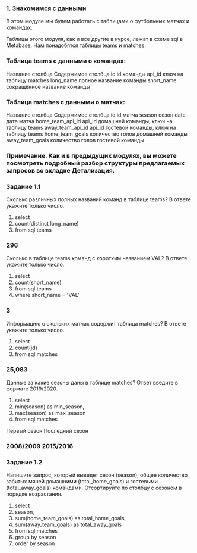 ### 1. Знакомимся с данными

В этом модуле мы будем работать с таблицами о футбольных матчах и командах.

Таблицы этого модуля, как и все другие в курсе, лежат в схеме sql в Metabase. Нам понадобятся таблицы teams и matches.

### Таблица teams с данными о командах:

Название столбца    Содержимое столбца
id                  id команды
api_id	            ключ на таблицу matches
long_name	        полное название команды
short_name	        сокращённое название команды

### Таблица matches с данными о матчах:

Название столбца    Содержимое столбца
id	                id матча
season	            сезон
date	            дата матча
home_team_api_id	api_id домашней команды, ключ на таблицу teams
away_team_api_id	api_id гостевой команды, ключ на таблицу teams
home_team_goals	    количество голов домашней команды
away_team_goals	    количество голов гостевой команды

### Примечание. Как и в предыдущих модулях, вы можете посмотреть подробный разбор структуры предлагаемых запросов во вкладке Детализация.

### Задание 1.1

Сколько различных полных названий команд в таблице teams?
В ответе укажите только число.

1. select
2.   count(distinct long_name)
3. from sql.teams

### 296
 
Сколько в таблице teams команд с коротким названием VAL?
В ответе укажите только число.

1. select
2.    count(short_name)
3. from sql.teams
4. where short_name = 'VAL'

### 3
 
Информацию о скольких матчах содержит таблица matches?
В ответе укажите только число.

1. select
2.    count(id)
3. from sql.matches

### 25,083
 
Данные за какие сезоны даны в таблице matches?
Ответ введите в формате 2019/2020.

1. select
2.    min(season) as min_season,
3.    max(season) as max_season
4. from sql.matches

Первый сезон    Последний сезон
### 2008/2009   2015/2016

### Задание 1.2

Напишите запрос, который выведет сезон (season), общее количество забитых мячей домашними (total_home_goals) и гостевыми (total_away_goals) командами. 
Отсортируйте по столбцу с сезоном в порядке возрастания.

1. select
2.    season,
3.    sum(home_team_goals) as total_home_goals,
4.    sum(away_team_goals) as total_away_goals
5. from sql.matches
6. group by season
7. order by season